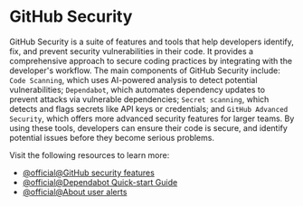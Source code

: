 # GitHub Security

GitHub Security is a suite of features and tools that help developers identify, fix, and prevent security vulnerabilities in their code. It provides a comprehensive approach to secure coding practices by integrating with the developer's workflow. The main components of GitHub Security include: `Code Scanning`, which uses AI-powered analysis to detect potential vulnerabilities; `Dependabot`, which automates dependency updates to prevent attacks via vulnerable dependencies; `Secret scanning`, which detects and flags secrets like API keys or credentials; and `GitHub Advanced Security`, which offers more advanced security features for larger teams. By using these tools, developers can ensure their code is secure, and identify potential issues before they become serious problems.

Visit the following resources to learn more:

- [@official@GitHub security features](https://docs.github.com/en/code-security/getting-started/github-security-features)
- [@official@Dependabot Quick-start Guide](https://docs.github.com/en/code-security/getting-started/dependabot-quickstart-guide)
- [@official@About user alerts](https://docs.github.com/en/code-security/secret-scanning/managing-alerts-from-secret-scanning/about-alerts#about-user-alerts)